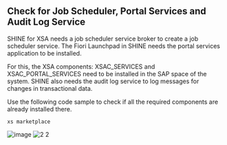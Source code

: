 ## Check for Job Scheduler, Portal Services and Audit Log Service
SHINE for XSA needs a job scheduler service broker to create a job scheduler service. The Fiori Launchpad in SHINE needs the portal services application to be installed. 

For this, the XSA components: XSAC_SERVICES and XSAC_PORTAL_SERVICES need to be installed in the SAP space of the system. SHINE also needs the audit log service to log messages for changes in transactional data. 

Use the following code sample to check if all the required components are already installed there.
```
xs marketplace 
```
![image](https://user-images.githubusercontent.com/43438237/123824861-aebf5680-d8fe-11eb-980f-3beabcc477b5.png)
![2 2](https://user-images.githubusercontent.com/43438237/123825163-f8a83c80-d8fe-11eb-89b4-314db00d21af.png)

